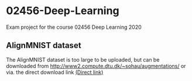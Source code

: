# 02456-Deep-Learning
Exam project for the course 02456 Deep Learning 2020



## AlignMNIST dataset
The AlignMNIST dataset is too large to be uploaded, but can be downloaded from http://www2.compute.dtu.dk/~sohau/augmentations/ or via. the direct download link [(Direct link)](https://archive.compute.dtu.dk/downloads/public/users/sohau/alignmnist/alignmnist.npz?v=1)
